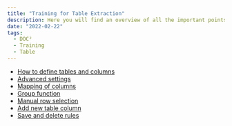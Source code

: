 ```yaml
---
title: "Training for Table Extraction"
description: Here you will find an overview of all the important points about the training for table extraction. From how to define tables and columns to advanced settings.
date: "2022-02-22"
tags:
  - DOC²
  - Training
  - Table
---
```


- [How to define tables and columns](/doc2/table-extraction/define-table-and-columns/)
- [Advanced settings](/doc2/table-extraction/advanced-settings/)
- [Mapping of columns](/doc2/table-extraction/mapping-of-columns/)
- [Group function](/doc2/table-extraction/group-function/)
- [Manual row selection](/doc2/table-extraction/manual-row-selection/)
- [Add new table column](/doc2/table-extraction/add-new-table-column/)
- [Save and delete rules](/doc2/table-extraction/save-rules-and-delete-rules/)


<!-- ## Training vs correction mode

Training Mode:
* Mapped columns are read only. User should not be able to change the text manually.
* Delete row button should not be visible

Correction Mode:
* Delete row and add new row option should be available
* User should be able to manually change the texts of the columns -->